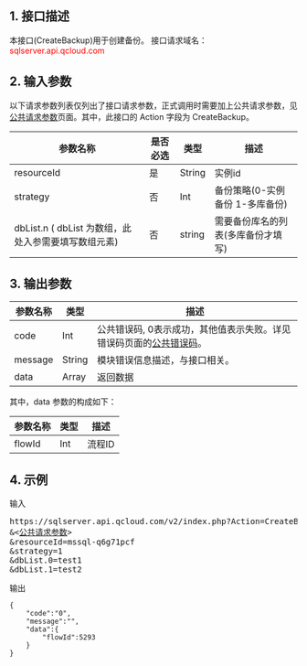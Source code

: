 ## 1. 接口描述
本接口(CreateBackup)用于创建备份。
接口请求域名：<font style='color:red'>sqlserver.api.qcloud.com </font>


## 2. 输入参数
以下请求参数列表仅列出了接口请求参数，正式调用时需要加上公共请求参数，见<a href='/doc/api/449/6436' title='公共请求参数'>公共请求参数</a>页面。其中，此接口的 Action 字段为 CreateBackup。

| 参数名称 | 是否必选  | 类型 | 描述 |
|---------|---------|---------|---------|
| resourceId | 是 | String | 实例id|
| strategy | 否 | Int | 备份策略(0-实例备份 1-多库备份)|
| dbList.n ( dbList 为数组，此处入参需要填写数组元素) | 否 | string | 需要备份库名的列表(多库备份才填写)


## 3. 输出参数
| 参数名称 | 类型 | 描述 |
|---------|---------|---------|
| code | Int | 公共错误码, 0表示成功，其他值表示失败。详见错误码页面的<a href='https://www.qcloud.com/doc/api/372/%E9%94%99%E8%AF%AF%E7%A0%81#1.E3.80.81.E5.85.AC.E5.85.B1.E9.94.99.E8.AF.AF.E7.A0.81' title='公共错误码'>公共错误码</a>。|
| message | String | 模块错误信息描述，与接口相关。|
| data | Array | 返回数据 |

其中，data 参数的构成如下：

| 参数名称 | 类型 | 描述 |
|---------|---------|---------|
| flowId | Int | 流程ID |


## 4. 示例
输入
<pre>
https://sqlserver.api.qcloud.com/v2/index.php?Action=CreateBackup
&<<a href="https://www.qcloud.com/doc/api/229/6976">公共请求参数</a>>
&resourceId=mssql-q6g71pcf
&strategy=1
&dbList.0=test1
&dbList.1=test2
</pre>
输出
```
{
    "code":"0",
    "message":"",
    "data":{
        "flowId":5293
    }
}
```

